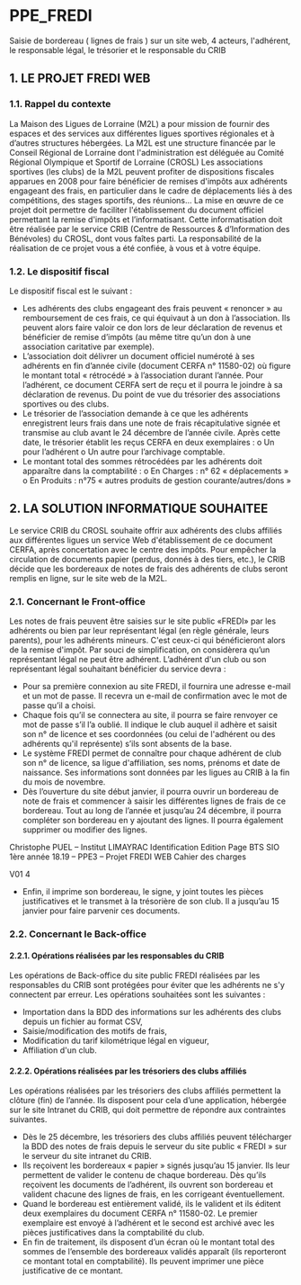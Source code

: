 # PPE_FREDI
Saisie de bordereau ( lignes de frais ) sur un site web, 4 acteurs, l'adhérent, le responsable légal, le trésorier et le responsable du CRIB

## 1. LE PROJET FREDI WEB

### 1.1. Rappel du contexte

La Maison des Ligues de Lorraine (M2L) a pour mission de fournir des espaces et des services aux
différentes ligues sportives régionales et à d’autres structures hébergées. La M2L est une structure
financée par le Conseil Régional de Lorraine dont l'administration est déléguée au Comité Régional
Olympique et Sportif de Lorraine (CROSL)
Les associations sportives (les clubs) de la M2L peuvent profiter de dispositions fiscales apparues en
2008 pour faire bénéficier de remises d'impôts aux adhérents engageant des frais, en particulier
dans le cadre de déplacements liés à des compétitions, des stages sportifs, des réunions...
La mise en œuvre de ce projet doit permettre de faciliter l'établissement du document officiel
permettant la remise d'impôts et l’informatisant.
Cette informatisation doit être réalisée par le service CRIB (Centre de Ressources & d’Information
des Bénévoles) du CROSL, dont vous faîtes parti.
La responsabilité de la réalisation de ce projet vous a été confiée, à vous et à votre équipe.

### 1.2. Le dispositif fiscal
Le dispositif fiscal est le suivant :
- Les adhérents des clubs engageant des frais peuvent « renoncer » au remboursement de ces
frais, ce qui équivaut à un don à l’association. Ils peuvent alors faire valoir ce don lors de
leur déclaration de revenus et bénéficier de remise d’impôts (au même titre qu’un don à une
association caritative par exemple).
- L’association doit délivrer un document officiel numéroté à ses adhérents en fin d’année
civile (document CERFA n° 11580-02) où figure le montant total « rétrocédé » à l’association
durant l’année. Pour l’adhérent, ce document CERFA sert de reçu et il pourra le joindre à sa
déclaration de revenus.
Du point de vue du trésorier des associations sportives ou des clubs.
- Le trésorier de l’association demande à ce que les adhérents enregistrent leurs frais dans une
note de frais récapitulative signée et transmise au club avant le 24 décembre de l’année
civile. Après cette date, le trésorier établit les reçus CERFA en deux exemplaires :
o Un pour l’adhérent
o Un autre pour l’archivage comptable.
- Le montant total des sommes rétrocédées par les adhérents doit apparaître dans la
comptabilité :
o En Charges : n° 62 « déplacements »
o En Produits : n°75 « autres produits de gestion courante/autres/dons »

## 2. LA SOLUTION INFORMATIQUE SOUHAITEE
Le service CRIB du CROSL souhaite offrir aux adhérents des clubs affiliés aux différentes ligues un
service Web d'établissement de ce document CERFA, après concertation avec le centre des impôts.
Pour empêcher la circulation de documents papier (perdus, donnés à des tiers, etc.), le CRIB décide
que les bordereaux de notes de frais des adhérents de clubs seront remplis en ligne, sur le site web
de la M2L.

### 2.1. Concernant le Front-office

Les notes de frais peuvent être saisies sur le site public «FREDI» par les adhérents ou bien par leur
représentant légal (en règle générale, leurs parents), pour les adhérents mineurs. C'est ceux-ci qui
bénéficieront alors de la remise d'impôt.
Par souci de simplification, on considèrera qu’un représentant légal ne peut être adhérent.
L’adhérent d'un club ou son représentant légal souhaitant bénéficier du service devra :
* Pour sa première connexion au site FREDI, il fournira une adresse e-mail et un mot de passe.
Il recevra un e-mail de confirmation avec le mot de passe qu’il a choisi.
* Chaque fois qu’il se connectera au site, il pourra se faire renvoyer ce mot de passe s’il l’a
oublié. Il indique le club auquel il adhère et saisit son n° de licence et ses coordonnées (ou
celui de l'adhérent ou des adhérents qu'il représente) s’ils sont absents de la base.
* Le système FREDI permet de connaître pour chaque adhérent de club son n° de licence, sa
ligue d'affiliation, ses noms, prénoms et date de naissance. Ses informations sont données par
les ligues au CRIB à la fin du mois de novembre.
* Dès l’ouverture du site début janvier, il pourra ouvrir un bordereau de note de frais et
commencer à saisir les différentes lignes de frais de ce bordereau. Tout au long de l’année et
jusqu’au 24 décembre, il pourra compléter son bordereau en y ajoutant des lignes. Il pourra
également supprimer ou modifier des lignes.

Christophe PUEL – Institut LIMAYRAC Identification Edition Page
BTS SIO 1ère année 18.19 – PPE3 – Projet FREDI WEB
Cahier des charges

V01 4
* Enfin, il imprime son bordereau, le signe, y joint toutes les pièces justificatives et le
transmet à la trésorière de son club. Il a jusqu’au 15 janvier pour faire parvenir ces
documents.
### 2.2. Concernant le Back-office

#### 2.2.1. Opérations réalisées par les responsables du CRIB
Les opérations de Back-office du site public FREDI réalisées par les responsables du CRIB sont
protégées pour éviter que les adhérents ne s'y connectent par erreur.
Les opérations souhaitées sont les suivantes :
* Importation dans la BDD des informations sur les adhérents des clubs depuis un fichier au
format CSV,
* Saisie/modification des motifs de frais,
* Modification du tarif kilométrique légal en vigueur,
* Affiliation d'un club.
#### 2.2.2. Opérations réalisées par les trésoriers des clubs affiliés
Les opérations réalisées par les trésoriers des clubs affiliés permettent la clôture (fin) de l’année. Ils
disposent pour cela d’une application, hébergée sur le site Intranet du CRIB, qui doit permettre de
répondre aux contraintes suivantes.
* Dès le 25 décembre, les trésoriers des clubs affiliés peuvent télécharger la BDD des notes de
frais depuis le serveur du site public « FREDI » sur le serveur du site intranet du CRIB.
* Ils reçoivent les bordereaux « papier » signés jusqu’au 15 janvier. Ils leur permettent de
valider le contenu de chaque bordereau. Dès qu’ils reçoivent les documents de l’adhérent, ils
ouvrent son bordereau et valident chacune des lignes de frais, en les corrigeant
éventuellement.
* Quand le bordereau est entièrement validé, ils le valident et ils éditent deux exemplaires du
document CERFA n° 11580-02. Le premier exemplaire est envoyé à l’adhérent et le second
est archivé avec les pièces justificatives dans la comptabilité du club.
* En fin de traitement, ils disposent d’un écran où le montant total des sommes de l’ensemble
des bordereaux validés apparaît (ils reporteront ce montant total en comptabilité). Ils
peuvent imprimer une pièce justificative de ce montant.
